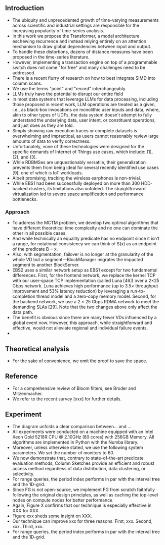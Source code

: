 
## Introduction
- The ubiquity and unprecedented growth of time-varying measurements across scientific and industrial settings are responsible for the increasing popularity of time-series analysis.
- In this work we propose the Transformer, a model architecture eschewing recurrence and instead relying entirely on an attention mechanism to draw global dependencies between input and output.
- To handle these distortions, dozens of distance measures have been proposed in the time-series literature.
- However, implementing a transaction engine on top of a programmable switch does not come "for free" and many challenges need to be addressed.
- There is a recent flurry of research on how to best integrate SIMD into column scans.
- We use the terms "point" and "record" interchangeably.
- LLMs truly have the potential to disrupt our entire field
- In most data systems that leverage LLMs for data processing, including those proposed in recent work, LLM operations are treated as a given, i.e., as black-box invocations on monolithic user inputs and data, where, akin to other types of UDFs, the data system doesn't attempt to fully understand the underlying data, user intent, or constituent operations, and just does as they are told.
- Simply showing raw execution traces or complete datasets is overwhelming and impractical, as users cannot reasonably review large amounts of data to verify correctness.
- Unfortunately, none of these technologies were designed for the specific demands of Internet of Things use cases, which include: (1), (2), and (3).
- While RDBMSes are unquestionably versatile, their generalization prevents them from being ideal for several recently identified use cases [9], one of which is IoT workloads.
- Albeit promising, tracking the wireless earphones is non-trivial.
- While EBS1 had been successfully deployed on more than 300 HDD-backed clusters, its limitations also unfolded. The straightforward virtualization led to severe space amplification and performance bottlenecks.

### Approach
- To address the MCTM problem, we develop two optimal algorithms that have different theoretical time complexity and no one can dominate the other in all possible cases.
- And while technically an equality predicate has no endpoint since it isn’t a range, for notational consistency we can think of S(x) as an endpoint of the predicate B = x.
- Also, with segmentation, failover is no longer at the granularity of the whole VD but a segment—BlockManager migrates the impacted segment to another BlockServer.
- EBS2 uses a similar network setup as EBS1 except for two fundamental differences. First, for the frontend network, we replace the kernel TCP with our user-space TCP implementation (called Luna [46]) over a 2×25 Gbps network. Luna achieves high performance (up to 3.5× throughput improvement and 53% latency reduction) by leveraging a run-to-completion thread model and a zero-copy memory model. Second, for the backend network, we use a 2 × 25 Gbps RDMA network to meet the demanding SLAs [29]. Note that the two changes above only affect the data path.
- The benefit is obvious since there are many fewer VDs influenced by a global event now. However, this approach, while straightforward and effective, would not alleviate regional and individual failure events.
- 
## Theoretical analysis 
- For the sake of convenience, we omit the proof to save the space.

## Reference
- For a comprehensive review of Bloom filters, see Broder and Mitzenmacher.
- We refer to the recent survey [xxx] for further details.

## Experiment
- The diagram unfolds a clear comparison between... and ...
- All experiments were conducted on a machine equipped with an Intel Xeon Gold 5218R CPU @ 2.10GHz (80 cores) with 256GB Memory. All algorithms are implemented in Python with the Numba library.
- Moreover, unless otherwise stated, we use the following system parameters. We set the number of monitors to 60.
- We now demonstrate that, contrary to state-of-the-art predicate evaluation methods, Column Sketches provide an efficient and robust access method regardless of data distribution, data clustering, or selectivity.
- For range queries, the period index performs in par with the interval tree and the 1D-grid.
- Since FG is not open-source, we implement FG from scratch faithfully following the original design principles, as well as caching the top-level nodes on compute nodes for better performance.
- Again, Figure X confirms that our technique is especially effective in XXX for XXX.
- Figure xxx sheds some insight on XXX.
- Our technique can improve xxx for three reasons. First, xxx. Second, xxx. Third, xxx.
- For range queries, the period index performs in par with the interval tree and the 1D-grid.
